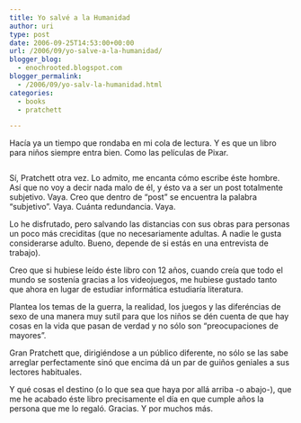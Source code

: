 ```yaml
---
title: Yo salvé a la Humanidad
author: uri
type: post
date: 2006-09-25T14:53:00+00:00
url: /2006/09/yo-salve-a-la-humanidad/
blogger_blog:
  - enochrooted.blogspot.com
blogger_permalink:
  - /2006/09/yo-salv-la-humanidad.html
categories:
  - books
  - pratchett

---
```

Hacía ya un tiempo que rondaba en mi cola de lectura. Y es que un libro para niños siempre entra bien. Como las películas de Pixar.

[<img style="display:block;text-align:center;cursor:hand;margin:0 auto 10px;" src="http://photos1.blogger.com/blogger2/4197/4184/320/salvarlahumanidad.png" border="0" alt="" />][1]

Sí, Pratchett otra vez. Lo admito, me encanta cómo escribe éste hombre. Así que no voy a decir nada malo de él, y ésto va a ser un post totalmente subjetivo. Vaya. Creo que dentro de &#8220;post&#8221; se encuentra la palabra &#8220;subjetivo&#8221;. Vaya. Cuánta redundancia. Vaya.

Lo he disfrutado, pero salvando las distancias con sus obras para personas un poco más creciditas (que no necesariamente adultas. A nadie le gusta considerarse adulto. Bueno, depende de si estás en una entrevista de trabajo). 

Creo que si hubiese leído éste libro con 12 años, cuando creía que todo el mundo se sostenía gracias a los videojuegos, me hubiese gustado tanto que ahora en lugar de estudiar informática estudiaría literatura.

Plantea los temas de la guerra, la realidad, los juegos y las diferéncias de sexo de una manera muy sutil para que los niños se dén cuenta de que hay cosas en la vida que pasan de verdad y no sólo son &#8220;preocupaciones de mayores&#8221;.

Gran Pratchett que, dirigiéndose a un público diferente, no sólo se las sabe arreglar perfectamente sinó que encima dá un par de guiños geniales a sus lectores habituales.

Y qué cosas el destino (o lo que sea que haya por allá arriba -o abajo-), que me he acabado éste libro precisamente el día en que cumple años la persona que me lo regaló. Gracias. Y por muchos más.

 [1]: http://photos1.blogger.com/blogger2/4197/4184/1600/salvarlahumanidad.png